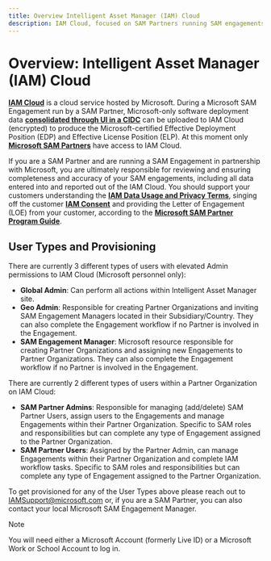 ```yaml
---
title: Overview Intelligent Asset Manager (IAM) Cloud
description: IAM Cloud, focused on SAM Partners running SAM engagements in partnership with Microsoft. User types description and provisioning information.
---
```

# Overview: Intelligent Asset Manager (IAM) Cloud

[**IAM Cloud**](https://www.intelligentassetmanager.com/) is a cloud service hosted by Microsoft. During a Microsoft SAM Engagement run by a SAM Partner, Microsoft-only software deployment data [**consolidated through UI in a CIDC**](UI.md) can be uploaded to IAM Cloud (encrypted) to produce the Microsoft-certified Effective Deployment Position (EDP) and Effective License Position (ELP). At this moment only [**Microsoft SAM Partners**](key-users.md) have access to IAM Cloud.

If you are a SAM Partner and are running a SAM Engagement in partnership with Microsoft, you are ultimately responsible for reviewing and ensuring completeness and accuracy of your SAM engagements, including all data entered into and reported out of the IAM Cloud. You should support your customers understanding the [**IAM Data Usage and Privacy Terms**](https://aka.ms/iamdatausage), singing off the customer [**IAM Consent**](../Tutorials/SAM-Partners/preparation.md) and providing the Letter of Engagement (LOE) from your customer, according to the [**Microsoft SAM Partner Program Guide**](https://partner.microsoft.com/en-US/Licensing/software-asset-management#Navigated-Rich-Text-Node-2-SAM-Incentives).

## User Types and Provisioning

There are currently 3 different types of users with elevated Admin permissions to IAM Cloud (Microsoft personnel only):

- **Global Admin**: Can perform all actions within Intelligent Asset Manager site.
- **Geo Admin**: Responsible for creating Partner Organizations and inviting SAM Engagement Managers located in their Subsidiary/Country. They can also complete the Engagement workflow if no Partner is involved in the Engagement.
- **SAM Engagement Manager**: Microsoft resource responsible for creating Partner Organizations and assigning new Engagements to Partner Organizations. They can also complete the Engagement workflow if no Partner is involved in the Engagement.

There are currently 2 different types of users within a Partner Organization on IAM Cloud:

- **SAM Partner Admins**: Responsible for managing (add/delete) SAM Partner Users, assign users to the Engagements and manage Engagements within their Partner Organization. Specific to SAM roles and responsibilities but can complete any type of Engagement assigned to the Partner Organization.
- **SAM Partner Users**: Assigned by the Partner Admin, can manage Engagements within their Partner Organization and complete IAM workflow tasks. Specific to SAM roles and responsibilities but can complete any type of Engagement assigned to the Partner Organization.

To get provisioned for any of the User Types above please reach out to IAMSupport@microsoft.com or, if you are a SAM Partner, you can also contact your local Microsoft SAM Engagement Manager.

>[!NOTE]
> You will need either a Microsoft Account (formerly Live ID) or a Microsoft Work or School Account to log in.
